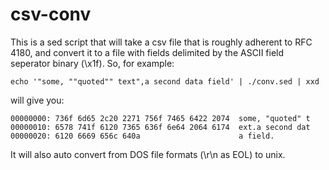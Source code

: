 csv-conv
========

This is a sed script that will take a csv file that is roughly adherent to RFC
4180, and convert it to a file with fields delimited by the ASCII field
seperator binary (\x1f). So, for example:
```
echo '"some, ""quoted"" text",a second data field' | ./conv.sed | xxd
```
will give you:
```
00000000: 736f 6d65 2c20 2271 756f 7465 6422 2074  some, "quoted" t
00000010: 6578 741f 6120 7365 636f 6e64 2064 6174  ext.a second dat
00000020: 6120 6669 656c 640a                      a field.
```

It will also auto convert from DOS file formats (\r\n as EOL) to unix.
